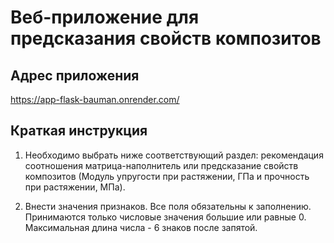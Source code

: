 # Веб-приложение для предсказания свойств композитов

## Адрес приложения
https://app-flask-bauman.onrender.com/

## Краткая инструкция

1. Необходимо выбрать ниже соответствующий раздел: рекомендация соотношения матрица-наполнитель или предсказание свойств композитов (Модуль упругости при растяжении, ГПа и прочность при растяжении, МПа).

3. Внести значения признаков. Все поля обязательны к заполнению. Принимаются только числовые значения большие или равные 0. Максимальная длина числа - 6 знаков после запятой.

